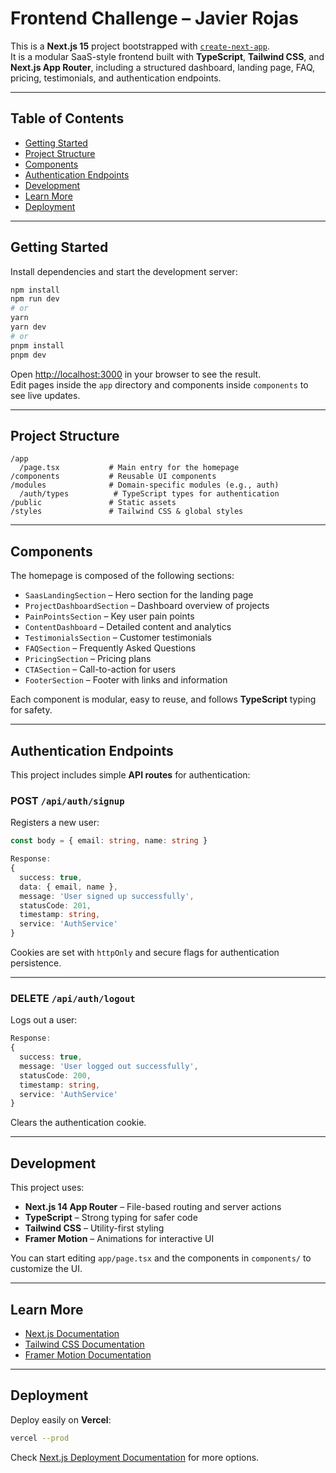 # Frontend Challenge – Javier Rojas

This is a **Next.js 15** project bootstrapped with [`create-next-app`](https://nextjs.org/docs/app/api-reference/cli/create-next-app).  
It is a modular SaaS-style frontend built with **TypeScript**, **Tailwind CSS**, and **Next.js App Router**, including a structured dashboard, landing page, FAQ, pricing, testimonials, and authentication endpoints.

---

## Table of Contents

- [Getting Started](#getting-started)  
- [Project Structure](#project-structure)  
- [Components](#components)  
- [Authentication Endpoints](#authentication-endpoints)  
- [Development](#development)  
- [Learn More](#learn-more)  
- [Deployment](#deployment)

---

## Getting Started

Install dependencies and start the development server:

```bash
npm install
npm run dev
# or
yarn
yarn dev
# or
pnpm install
pnpm dev
```

Open [http://localhost:3000](http://localhost:3000) in your browser to see the result.  
Edit pages inside the `app` directory and components inside `components` to see live updates.

---

## Project Structure

```
/app
  /page.tsx           # Main entry for the homepage
/components           # Reusable UI components
/modules              # Domain-specific modules (e.g., auth)
  /auth/types          # TypeScript types for authentication
/public               # Static assets
/styles               # Tailwind CSS & global styles
```

---

## Components

The homepage is composed of the following sections:

- `SaasLandingSection` – Hero section for the landing page  
- `ProjectDashboardSection` – Dashboard overview of projects  
- `PainPointsSection` – Key user pain points  
- `ContentDashboard` – Detailed content and analytics  
- `TestimonialsSection` – Customer testimonials  
- `FAQSection` – Frequently Asked Questions  
- `PricingSection` – Pricing plans  
- `CTASection` – Call-to-action for users  
- `FooterSection` – Footer with links and information  

Each component is modular, easy to reuse, and follows **TypeScript** typing for safety.

---

## Authentication Endpoints

This project includes simple **API routes** for authentication:

### POST `/api/auth/signup`

Registers a new user:

```ts
const body = { email: string, name: string }

Response:
{
  success: true,
  data: { email, name },
  message: 'User signed up successfully',
  statusCode: 201,
  timestamp: string,
  service: 'AuthService'
}
```

Cookies are set with `httpOnly` and secure flags for authentication persistence.

---

### DELETE `/api/auth/logout`

Logs out a user:

```ts
Response:
{
  success: true,
  message: 'User logged out successfully',
  statusCode: 200,
  timestamp: string,
  service: 'AuthService'
}
```

Clears the authentication cookie.

---

## Development

This project uses:

- **Next.js 14 App Router** – File-based routing and server actions  
- **TypeScript** – Strong typing for safer code  
- **Tailwind CSS** – Utility-first styling  
- **Framer Motion** – Animations for interactive UI  

You can start editing `app/page.tsx` and the components in `components/` to customize the UI.

---

## Learn More

- [Next.js Documentation](https://nextjs.org/docs)  
- [Tailwind CSS Documentation](https://tailwindcss.com/docs)  
- [Framer Motion Documentation](https://www.framer.com/motion/)  

---

## Deployment

Deploy easily on **Vercel**:

```bash
vercel --prod
```

Check [Next.js Deployment Documentation](https://nextjs.org/docs/app/building-your-application/deploying) for more options.
